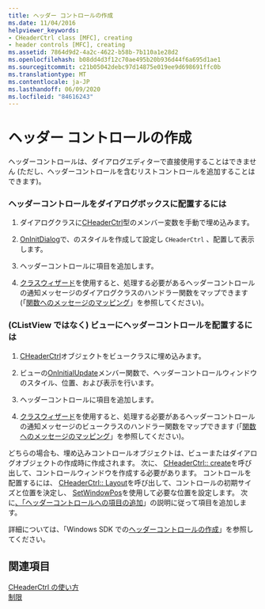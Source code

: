 ```yaml
---
title: ヘッダー コントロールの作成
ms.date: 11/04/2016
helpviewer_keywords:
- CHeaderCtrl class [MFC], creating
- header controls [MFC], creating
ms.assetid: 7864d9d2-4a2c-4622-b58b-7b110a1e28d2
ms.openlocfilehash: b08dd4d3f12c70ae495b20b936d44f6a695d1ae1
ms.sourcegitcommit: c21b05042debc97d14875e019ee9d698691ffc0b
ms.translationtype: MT
ms.contentlocale: ja-JP
ms.lasthandoff: 06/09/2020
ms.locfileid: "84616243"
---
```

# <a name="creating-the-header-control"></a>ヘッダー コントロールの作成

ヘッダーコントロールは、ダイアログエディターで直接使用することはできません (ただし、ヘッダーコントロールを含むリストコントロールを追加することはできます)。

### <a name="to-put-a-header-control-in-a-dialog-box"></a>ヘッダーコントロールをダイアログボックスに配置するには

1. ダイアログクラスに[CHeaderCtrl](reference/cheaderctrl-class.md)型のメンバー変数を手動で埋め込みます。

1. [OnInitDialog](reference/cdialog-class.md#oninitdialog)で、のスタイルを作成して設定し `CHeaderCtrl` 、配置して表示します。

1. ヘッダーコントロールに項目を追加します。

1. [クラスウィザード](reference/mfc-class-wizard.md)を使用すると、処理する必要があるヘッダーコントロールの通知メッセージのダイアログクラスのハンドラー関数をマップできます (「[関数へのメッセージのマッピング](reference/mapping-messages-to-functions.md)」を参照してください)。

### <a name="to-put-a-header-control-in-a-view-not-a-clistview"></a>(CListView ではなく) ビューにヘッダーコントロールを配置するには

1. [CHeaderCtrl](reference/cheaderctrl-class.md)オブジェクトをビュークラスに埋め込みます。

1. ビューの[OnInitialUpdate](reference/cview-class.md#oninitialupdate)メンバー関数で、ヘッダーコントロールウィンドウのスタイル、位置、および表示を行います。

1. ヘッダーコントロールに項目を追加します。

1. [クラスウィザード](reference/mfc-class-wizard.md)を使用すると、処理する必要があるヘッダーコントロールの通知メッセージのビュークラスのハンドラー関数をマップできます (「[関数へのメッセージのマッピング](reference/mapping-messages-to-functions.md)」を参照してください)。

どちらの場合も、埋め込みコントロールオブジェクトは、ビューまたはダイアログオブジェクトの作成時に作成されます。 次に、 [CHeaderCtrl:: create](reference/cheaderctrl-class.md#create)を呼び出して、コントロールウィンドウを作成する必要があります。 コントロールを配置するには、 [CHeaderCtrl:: Layout](reference/cheaderctrl-class.md#layout)を呼び出して、コントロールの初期サイズと位置を決定し、 [SetWindowPos](reference/cwnd-class.md#setwindowpos)を使用して必要な位置を設定します。 次に[、「ヘッダーコントロールへの項目の追加](adding-items-to-the-header-control.md)」の説明に従って項目を追加します。

詳細については、「Windows SDK での[ヘッダーコントロールの作成](/windows/win32/Controls/header-controls)」を参照してください。

## <a name="see-also"></a>関連項目

[CHeaderCtrl の使い方](using-cheaderctrl.md)<br/>
[制限](controls-mfc.md)
